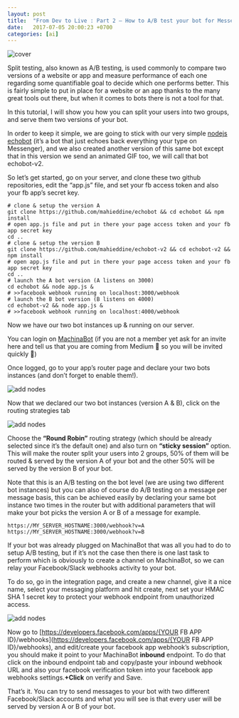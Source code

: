 ```yaml
---
layout: post
title:  "From Dev to Live : Part 2 — How to A/B test your bot for Messenger & Slack."
date:   2017-07-05 20:00:23 +0700
categories: [ai]
---
```


![cover](/static/img/upload/from-dev-to-live-part-2—how-to-a-b-test-your-bot-for-messenger-and-slack/cover.png?:xl:)

Split testing, also known as A/B testing, is used commonly to compare two versions of a website or app and measure performance of each one regarding some quantifiable goal to decide which one performs better. This is fairly simple to put in place for a website or an app thanks to the many great tools out there, but when it comes to bots there is not a tool for that.

In this tutorial, I will show you how you can split your users into two groups, and serve them two versions of your bot.

In order to keep it simple, we are going to stick with our very simple [nodejs echobot](https://github.com/mahieddine/echobot) (it’s a bot that just echoes back everything your type on Messenger), and we also created another version of this same bot except that in this version we send an animated GIF too, we will call that bot echobot-v2.

So let’s get started, go on your server, and clone these two github repositories, edit the “app.js” file, and set your fb access token and also your fb app’s secret key.

```Shell
# clone & setup the version A
git clone https://github.com/mahieddine/echobot && cd echobot && npm install
# open app.js file and put in there your page access token and your fb app secret key
cd ..
# clone & setup the version B
git clone https://github.com/mahieddine/echobot-v2 && cd echobot-v2 && npm install
# open app.js file and put in there your page access token and your fb app secret key
cd .. 
# launch the A bot version (A listens on 3000)
cd echobot && node app.js &
# >>facebook webhook running on localhost:3000/webhook
# launch the B bot version (B listens on 4000)
cd echobot-v2 && node app.js &
# >>facebook webhook running on localhost:4000/webhook
```

Now we have our two bot instances up & running on our server.

You can login on [MachinaBot](https://machinabot.com/) (if you are not a member yet ask for an invite here and tell us that you are coming from Medium 🤠 so you will be invited quickly 🐥)

Once logged, go to your app’s router page and declare your two bots instances (and don’t forget to enable them!).

![add nodes](/static/img/upload/from-dev-to-live-part-2—how-to-a-b-test-your-bot-for-messenger-and-slack/add_nodes.gif?:xl:)

Now that we declared our two bot instances (version A & B), click on the routing strategies tab

![add nodes](/static/img/upload/from-dev-to-live-part-2—how-to-a-b-test-your-bot-for-messenger-and-slack/routing_strategies.gif?:left:s:rspace:)

Choose the **“Round Robin”** routing strategy (which should be already selected since it’s the default one) and also turn on **“sticky session”** option. This will make the router split your users into 2 groups, 50% of them will be routed & served by the version A of your bot and the other 50% will be served by the version B of your bot.

Note that this is an A/B testing on the bot level (we are using two different bot instances) but you can also of course do A/B testing on a message per message basis, this can be achieved easily by declaring your same bot instance two times in the router but with additional parameters that will make your bot picks the version A or B of a message for example.

```Shell
https://MY_SERVER_HOSTNAME:3000/webhook?v=A
https://MY_SERVER_HOSTNAME:3000/webhook?v=B
```
If your bot was already plugged on MachinaBot that was all you had to do to setup A/B testing, but if it’s not the case then there is one last task to perform which is obviously to create a channel on MachinaBot, so we can relay your Facebook/Slack webhooks activity to your bot.

To do so, go in the integration page, and create a new channel, give it a nice name, select your messaging platform and hit create, next set your HMAC SHA 1 secret key to protect your webhook endpoint from unauthorized access.

![add nodes](/static/img/upload/from-dev-to-live-part-2—how-to-a-b-test-your-bot-for-messenger-and-slack/integration.gif?:xl:)

Now go to [https://developers.facebook.com/apps/{YOUR FB APP ID}/webhooks](https://developers.facebook.com/apps/{YOUR FB APP ID}/webhooks), and edit/create your facebook app webhook’s subscription, you should make it point to your MachinaBot **inbound** endpoint. To do that click on the inbound endpoint tab and copy/paste your inbound webhook URL and also your facebook verification token into your facebook app webhooks settings.**+Click** on verify and Save.

That’s it. You can try to send messages to your bot with two different Facebook/Slack accounts and what you will see is that every user will be served by version A or B of your bot.



